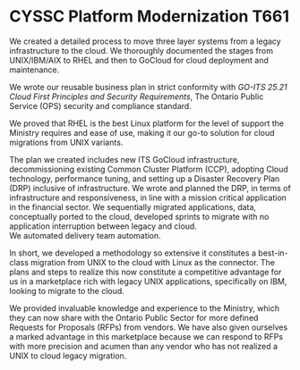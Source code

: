CYSSC Platform Modernization T661    
====================================


We created a detailed process to move three layer systems from a legacy infrastructure to the cloud.
We thoroughly documented the stages from UNIX/IBM/AIX to RHEL and then to GoCloud for cloud deployment and maintenance.

We wrote our reusable business plan in strict conformity with *GO-ITS 25.21 Cloud First Principles and Security Requirements*,
The Ontario Public Service (OPS) security and compliance standard.

We proved that RHEL is the best Linux platform for the level of support the Ministry requires and ease of use,
making it our go-to solution for cloud migrations from UNIX variants.

The plan we created includes new ITS GoCloud infrastructure,
decommissioning existing Common Cluster Platform (CCP),
adopting Cloud technology,
performance tuning,
and setting up a Disaster Recovery Plan (DRP) inclusive of infrastructure.
We wrote and planned the DRP,
in terms of infrastructure and responsiveness,
in line with a mission critical application in the financial sector.
We sequentially migrated
applications,
data,
conceptually ported to the cloud,
developed sprints to migrate with no application interruption between legacy and cloud.  
We automated delivery team automation.

In short,
we developed a methodology so extensive it constitutes a best-in-class migration from UNIX to the cloud with Linux as the connector.
The plans and steps to realize this now constitute a competitive advantage for us in a marketplace rich with legacy UNIX applications,
specifically on IBM,
looking to migrate to the cloud.

We provided invaluable knowledge and experience to the Ministry,
which they can now share with the Ontario Public Sector for more defined Requests for Proposals (RFPs) from vendors.
We have also given ourselves a marked advantage in this marketplace because we can respond to RFPs with more precision and acumen than any vendor who has not realized a UNIX to cloud legacy migration.
